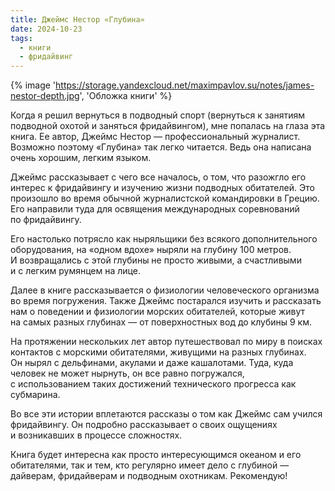 ```yaml
---
title: Джеймс Нестор «Глубина»
date: 2024-10-23
tags:
  - книги
  - фридайвинг
---
```


{% image 'https://storage.yandexcloud.net/maximpavlov.su/notes/james-nestor-depth.jpg', 'Обложка книги' %}

Когда я решил вернуться в подводный спорт (вернуться к занятиям подводной охотой и заняться фридайвингом), мне попалась на глаза эта книга. Ее автор, Джеймс Нестор — профессиональный журналист. Возможно поэтому «Глубина» так легко читается. Ведь она написана очень хорошим, легким языком.

Джеймс рассказывает с чего все началось, о том, что разожгло его интерес к фридайвингу и изучению жизни подводных обитателей. Это произошло во время обычной журналистской командировки в Грецию. Его направили туда для освящения международных соревнований по фридайвингу.

Его настолько потрясло как ныряльщики без всякого дополнительного оборудования, на «одном вдохе» ныряли на глубину 100 метров. И возвращались с этой глубины не просто живыми, а счастливыми и с легким румянцем на лице.

Далее в книге рассказывается о физиологии человеческого организма во время погружения. Также Джеймс постарался изучить и рассказать нам о поведении и физиологии морских обитателей, которые живут на самых разных глубинах — от поверхностных вод до клубины 9 км.

На протяжении нескольких лет автор путешествовал по миру в поисках контактов с морскими обитателями, живущими на разных глубинах. Он нырял с дельфинами, акулами и даже кашалотами. Туда, куда человек не может нырнуть, он все равно погружался, с использованием таких достижений технического прогресса как субмарина.

Во все эти истории вплетаются рассказы о том как Джеймс сам учился фридайвингу. Он подробно рассказывает о своих ощущениях и возникавших в процессе сложностях.

Книга будет интересна как просто интересующимся океаном и его обитателями, так и тем, кто регулярно имеет дело с глубиной — дайверам, фридайверам и подводным охотникам. Рекомендую!
